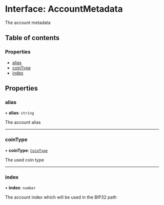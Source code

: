 # Interface: AccountMetadata

The account metadata

## Table of contents

### Properties

- [alias](AccountMetadata.md#alias)
- [coinType](AccountMetadata.md#cointype)
- [index](AccountMetadata.md#index)

## Properties

### alias

• **alias**: `string`

The account alias

---

### coinType

• **coinType**: [`CoinType`](../enums/CoinType.md)

The used coin type

---

### index

• **index**: `number`

The account index which will be used in the BIP32 path
